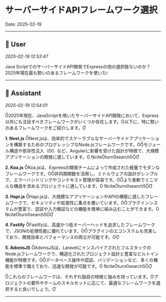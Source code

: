# サーバーサイドAPIフレームワーク選択

Date: 2025-02-19

---

## 👤 User
*2025-02-19 12:53:47*

Java ScriptでのサーバーサイドAPI開発でExpressの他の選択肢ないのか？2025年現在最も勢いのあるフレームワークを使いたi

---

## 🤖 Assistant
*2025-02-19 12:54:01*

2025年現在、JavaScriptを用いたサーバーサイドAPI開発において、Express以外にも注目すべきフレームワークがいくつか存在します。以下に、特に勢いのあるフレームワークをご紹介します。

**1. Nest.js**
Nest.jsは、効率的でスケーラブルなサーバーサイドアプリケーションを構築するためのプログレッシブなNode.jsフレームワークです。モジュール構造や依存性注入（DI）など、Angularに影響を受けた設計が特徴で、大規模アプリケーションの開発に適しています。 citeturn0search5

**2. Koa.js**
Koa.jsは、Expressの開発チームによって作成された軽量でモダンなフレームワークです。非同期関数を活用し、ミドルウェアの設計がシンプルで、エラーハンドリングやコンテキスト管理が容易です。より柔軟でミニマルな構成を求めるプロジェクトに適しています。 citeturn0search5

**3. Hapi.js**
Hapi.jsは、大規模なアプリケーションやAPIの構築に適したフレームワークで、セキュリティや拡張性に重点を置いています。プラグインシステムが豊富で、認証や入力検証などの機能を簡単に組み込むことができます。 citeturn0search5

**4. Fastify**
Fastifyは、高速かつ低オーバーヘッドを追求したフレームワークで、JSONの処理性能に優れています。プラグインのエコシステムも充実しており、開発効率とパフォーマンスの両立が可能です。

**5. AdonisJS**
AdonisJSは、LaravelにインスパイアされたフルスタックのNode.jsフレームワークで、構造化されたプロジェクト設計と豊富なビルトイン機能が特徴です。データベース操作や認証、バリデーションなど、多くの機能を標準で備えており、迅速な開発が可能です。 citeturn0search5

これらのフレームワークは、それぞれ独自の特徴と強みを持っています。プロジェクトの要件やチームのスキルセットに応じて、最適なフレームワークを選択すると良いでしょう。

---
